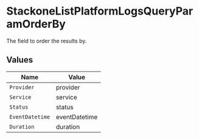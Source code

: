 # StackoneListPlatformLogsQueryParamOrderBy

The field to order the results by.


## Values

| Name            | Value           |
| --------------- | --------------- |
| `Provider`      | provider        |
| `Service`       | service         |
| `Status`        | status          |
| `EventDatetime` | eventDatetime   |
| `Duration`      | duration        |